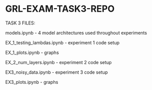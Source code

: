 # GRL-EXAM-TASK3-REPO

TASK 3 FILES:

models.ipynb - 4 model architectures used throughout experiments 

EX_1_testing_lambdas.ipynb - experiment 1 code setup 

EX_1_plots.ipynb - graphs

EX_2_num_layers.ipynb - experiment 2 code setup 

EX3_noisy_data.ipynb - experiment 3 code setup 

EX3_plots.ipynb - graphs
